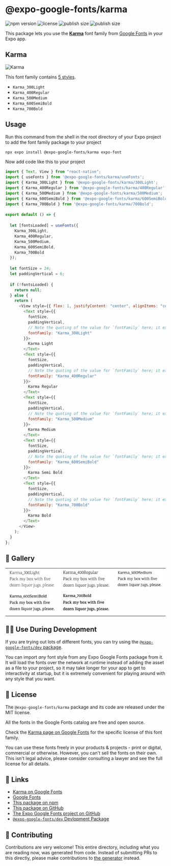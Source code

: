 # @expo-google-fonts/karma

![npm version](https://flat.badgen.net/npm/v/@expo-google-fonts/karma)
![license](https://flat.badgen.net/github/license/expo/google-fonts)
![publish size](https://flat.badgen.net/packagephobia/install/@expo-google-fonts/karma)
![publish size](https://flat.badgen.net/packagephobia/publish/@expo-google-fonts/karma)

This package lets you use the [**Karma**](https://fonts.google.com/specimen/Karma) font family from [Google Fonts](https://fonts.google.com/) in your Expo app.

## Karma

![Karma](./font-family.png)

This font family contains [5 styles](#-gallery).

- `Karma_300Light`
- `Karma_400Regular`
- `Karma_500Medium`
- `Karma_600SemiBold`
- `Karma_700Bold`

## Usage

Run this command from the shell in the root directory of your Expo project to add the font family package to your project

```sh
npx expo install @expo-google-fonts/karma expo-font
```

Now add code like this to your project

```js
import { Text, View } from "react-native";
import { useFonts } from '@expo-google-fonts/karma/useFonts';
import { Karma_300Light } from '@expo-google-fonts/karma/300Light';
import { Karma_400Regular } from '@expo-google-fonts/karma/400Regular';
import { Karma_500Medium } from '@expo-google-fonts/karma/500Medium';
import { Karma_600SemiBold } from '@expo-google-fonts/karma/600SemiBold';
import { Karma_700Bold } from '@expo-google-fonts/karma/700Bold';

export default () => {

  let [fontsLoaded] = useFonts({
    Karma_300Light, 
    Karma_400Regular, 
    Karma_500Medium, 
    Karma_600SemiBold, 
    Karma_700Bold
  });

  let fontSize = 24;
  let paddingVertical = 6;

  if (!fontsLoaded) {
    return null;
  } else {
    return (
      <View style={{ flex: 1, justifyContent: "center", alignItems: "center" }}>
        <Text style={{
          fontSize,
          paddingVertical,
          // Note the quoting of the value for `fontFamily` here; it expects a string!
          fontFamily: "Karma_300Light"
        }}>
          Karma Light
        </Text>
        <Text style={{
          fontSize,
          paddingVertical,
          // Note the quoting of the value for `fontFamily` here; it expects a string!
          fontFamily: "Karma_400Regular"
        }}>
          Karma Regular
        </Text>
        <Text style={{
          fontSize,
          paddingVertical,
          // Note the quoting of the value for `fontFamily` here; it expects a string!
          fontFamily: "Karma_500Medium"
        }}>
          Karma Medium
        </Text>
        <Text style={{
          fontSize,
          paddingVertical,
          // Note the quoting of the value for `fontFamily` here; it expects a string!
          fontFamily: "Karma_600SemiBold"
        }}>
          Karma Semi Bold
        </Text>
        <Text style={{
          fontSize,
          paddingVertical,
          // Note the quoting of the value for `fontFamily` here; it expects a string!
          fontFamily: "Karma_700Bold"
        }}>
          Karma Bold
        </Text>
      </View>
    );
  }
};
```

## 🔡 Gallery


||||
|-|-|-|
|![Karma_300Light](./300Light/Karma_300Light.ttf.png)|![Karma_400Regular](./400Regular/Karma_400Regular.ttf.png)|![Karma_500Medium](./500Medium/Karma_500Medium.ttf.png)||
|![Karma_600SemiBold](./600SemiBold/Karma_600SemiBold.ttf.png)|![Karma_700Bold](./700Bold/Karma_700Bold.ttf.png)|||


## 👩‍💻 Use During Development

If you are trying out lots of different fonts, you can try using the [`@expo-google-fonts/dev` package](https://github.com/expo/google-fonts/tree/master/font-packages/dev#readme).

You can import _any_ font style from any Expo Google Fonts package from it. It will load the fonts over the network at runtime instead of adding the asset as a file to your project, so it may take longer for your app to get to interactivity at startup, but it is extremely convenient for playing around with any style that you want.


## 📖 License

The `@expo-google-fonts/karma` package and its code are released under the MIT license.

All the fonts in the Google Fonts catalog are free and open source.

Check the [Karma page on Google Fonts](https://fonts.google.com/specimen/Karma) for the specific license of this font family.

You can use these fonts freely in your products & projects - print or digital, commercial or otherwise. However, you can't sell the fonts on their own. This isn't legal advice, please consider consulting a lawyer and see the full license for all details.

## 🔗 Links

- [Karma on Google Fonts](https://fonts.google.com/specimen/Karma)
- [Google Fonts](https://fonts.google.com/)
- [This package on npm](https://www.npmjs.com/package/@expo-google-fonts/karma)
- [This package on GitHub](https://github.com/expo/google-fonts/tree/master/font-packages/karma)
- [The Expo Google Fonts project on GitHub](https://github.com/expo/google-fonts)
- [`@expo-google-fonts/dev` Devlopment Package](https://github.com/expo/google-fonts/tree/master/font-packages/dev)

## 🤝 Contributing

Contributions are very welcome! This entire directory, including what you are reading now, was generated from code. Instead of submitting PRs to this directly, please make contributions to [the generator](https://github.com/expo/google-fonts/tree/master/packages/generator) instead.
